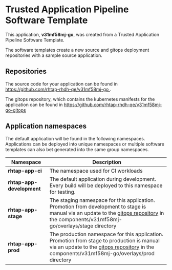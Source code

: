 # Trusted Application Pipeline Software Template

This application, **v31mf58mj-go**, was created from a Trusted Application Pipeline Software Template.

The software templates create a new source and gitops deployment repositories with a sample source application. 

## Repositories

The source code for your application can be found in [https://github.com/rhtap-rhdh-qe/v31mf58mj-go ](https://github.com/rhtap-rhdh-qe/v31mf58mj-go ).
 
The gitops repository, which contains the kubernetes manifests for the application can be found in 
[https://github.com/rhtap-rhdh-qe/v31mf58mj-go-gitops ](https://github.com/rhtap-rhdh-qe/v31mf58mj-go-gitops ) 

## Application namespaces 

The default application will be found in the following namespaces. Applications can be deployed into unique namespaces or multiple software templates can also bet generated into the same group namespaces.  

|  Namespace   |  Description   |  
| -------- | -------- |
| **rhtap-app-ci** | The namespace used for CI workloads |
| **rhtap-app-development** | The default application during development. Every build will be deployed to this namespace for testing. |
| **rhtap-app-stage** | The staging namespace for this application. Promotion from development to stage is manual via an update to the [gitops repository](https://github.com/rhtap-rhdh-qe/v31mf58mj-go-gitops ) in the components/v31mf58mj-go/overlays/stage directory |
| **rhtap-app-prod** | The production namespace for this application. Promotion from stage to production is manual via an update to the [gitops repository](https://github.com/rhtap-rhdh-qe/v31mf58mj-go-gitops ) in the components/v31mf58mj-go/overlays/prod directory |